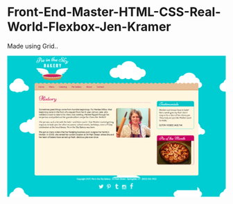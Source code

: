 # Front-End-Master-HTML-CSS-Real-World-Flexbox-Jen-Kramer

Made using Grid..

<img src="Webpage.png">
